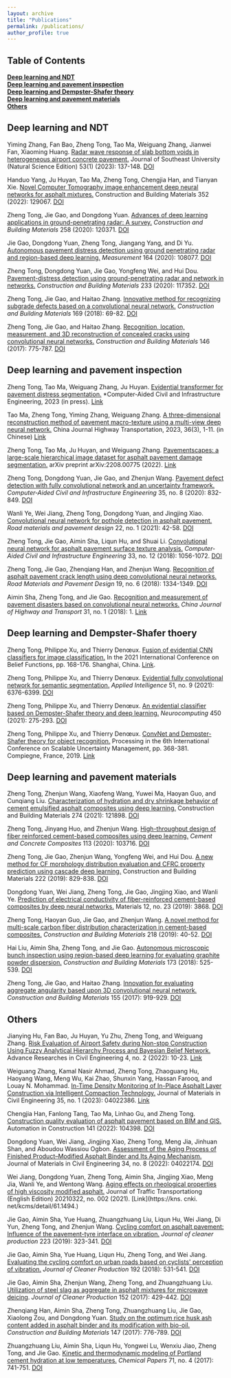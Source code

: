 ```yaml
---
layout: archive
title: "Publications"
permalink: /publications/
author_profile: true
---
```


## **Table of Contents**<br />
<a href="#NDT">**Deep learning and NDT**<br />
<a href="#inspection">**Deep learning and pavement inspection**<br />
<a href="#DST">**Deep learning and Dempster-Shafer theory**<br />
<a href="#materials">**Deep learning and pavement materials**<br />
<a href="#others">**Others**<br />


## <a id="NDT"/>**Deep learning and NDT**

Yiming Zhang, Fan Bao, Zheng Tong, Tao Ma, Weiguang Zhang, Jianwei Fan, Xiaoming Huang. [Radar wave response of slab bottom voids in heterogeneous airport concrete pavement.](https://github.com/tongzheng1992/tongzheng1992.github.io/blob/master/pdf_publications/NDT/%E9%9D%9E%E5%9D%87%E8%B4%A8%E6%9C%BA%E5%9C%BA%E6%B0%B4%E6%B3%A5%E9%81%93%E9%9D%A2%E6%9D%BF%E5%BA%95%E8%84%B1%E7%A9%BA%E9%9B%B7%E8%BE%BE%E6%B3%A2%E5%93%8D%E5%BA%94.pdf) Journal of Southeast University (Natural Science Edition) 53(1) (2023): 137-148. [DOI](10.3969/j.issn.1001-0505.2023.01.017)

Handuo Yang, Ju Huyan, Tao Ma, Zheng Tong, Chengjia Han, and Tianyan Xie. [Novel Computer Tomography image enhancement deep neural networks for asphalt mixtures.](https://github.com/tongzheng1992/tongzheng1992.github.io/blob/master/pdf_publications/NDT/yang2022novel.pdf) Construction and Building Materials 352 (2022): 129067. [DOI](https://doi.org/10.1016/j.conbuildmat.2022.129067)
  
Zheng Tong, Jie Gao, and Dongdong Yuan. [Advances of deep learning applications in ground-penetrating radar: A survey.](https://github.com/tongzheng1992/tongzheng1992.github.io/blob/master/pdf_publications/NDT/tong2020advances.pdf) *Construction and Building Materials* 258 (2020): 120371. [DOI](https://doi.org/10.1016/j.conbuildmat.2020.120371)<br />
  
Jie Gao, Dongdong Yuan, Zheng Tong, Jiangang Yang, and Di Yu. [Autonomous pavement distress detection using ground penetrating radar and region-based deep learning.](https://github.com/tongzheng1992/tongzheng1992.github.io/blob/master/pdf_publications/NDT/gao2020autonomous.pdf) *Measurement* 164 (2020): 108077. [DOI](https://doi.org/10.1016/j.measurement.2020.108077)
  
Zheng Tong, Dongdong Yuan, Jie Gao, Yongfeng Wei, and Hui Dou. [Pavement-distress detection using ground-penetrating radar and network in networks.](https://github.com/tongzheng1992/tongzheng1992.github.io/blob/master/pdf_publications/NDT/tong2020pavement.pdf) *Construction and Building Materials* 233 (2020): 117352. [DOI](https://doi.org/10.1016/j.conbuildmat.2019.117352)<br />

Zheng Tong, Jie Gao, and Haitao Zhang. [Innovative method for recognizing subgrade defects based on a convolutional neural network.](https://github.com/tongzheng1992/tongzheng1992.github.io/blob/master/pdf_publications/NDT/tong2018innovative.pdf) *Construction and Building Materials* 169 (2018): 69-82. [DOI](https://doi.org/10.1016/j.conbuildmat.2018.02.081)<br />
  
Zheng Tong, Jie Gao, and Haitao Zhang. [Recognition, location, measurement, and 3D reconstruction of concealed cracks using convolutional neural networks.](https://github.com/tongzheng1992/tongzheng1992.github.io/blob/master/pdf_publications/NDT/tong2017recognition.pdf) *Construction and Building Materials* 146 (2017): 775-787. [DOI](https://doi.org/10.1016/j.conbuildmat.2017.04.097)<br />

## <a id="inspection"/>**Deep learning and pavement inspection**

Zheng Tong, Tao Ma, Weiguang Zhang, Ju Huyan. [Evidential transformer for pavement distress segmentation.](https://github.com/tongzheng1992/tongzheng1992.github.io/blob/master/pdf_publications/inspection/E-transformer.pdf) *Computer‐Aided Civil and Infrastructure Engineering, 2023 (in press). [Link](https://onlinelibrary.wiley.com/doi/abs/10.1111/mice.13018)

Tao Ma, Zheng Tong, Yiming Zhang, Weiguang Zhang. [A three-dimensional reconstruction method of pavement macro-texture using a multi-view deep neural network.](https://github.com/tongzheng1992/tongzheng1992.github.io/blob/master/pdf_publications/inspection/%E4%B8%AD%E5%9B%BD%E5%85%AC%E8%B7%AF%E5%AD%A6%E6%8A%A5V5.pdf) China Journal Highway Transportation, 2023, 36(3), 1-11. (in Chinese) [Link](https://chn.oversea.cnki.net/KCMS/detail/detail.aspx?dbcode=CJFD&dbname=CJFDLAST2023&filename=ZGGL202303005&uniplatform=OVERSEA&v=rqb2kGFeAGiuLuaha3GwGYLyGPFpn_2CtU_3f9u2kExlbPXtF-2Cs77oS0H_tFXF)

Zheng Tong, Tao Ma, Ju Huyan, and Weiguang Zhang. [Pavementscapes: a large-scale hierarchical image dataset for asphalt pavement damage segmentation.](https://github.com/tongzheng1992/tongzheng1992.github.io/blob/master/pdf_publications/inspection/tong2022pavementscapes.pdf) arXiv preprint arXiv:2208.00775 (2022). [Link](https://arxiv.org/abs/2208.00775)

Zheng Tong, Dongdong Yuan, Jie Gao, and Zhenjun Wang. [Pavement defect detection with fully convolutional network and an uncertainty framework.](https://github.com/tongzheng1992/tongzheng1992.github.io/blob/master/pdf_publications/inspection/tong2020pavement.pdf) *Computer‐Aided Civil and Infrastructure Engineering* 35, no. 8 (2020): 832-849. [DOI](https://doi.org/10.1111/mice.12533)<br />
  
Wanli Ye, Wei Jiang, Zheng Tong, Dongdong Yuan, and Jingjing Xiao. [Convolutional neural network for pothole detection in asphalt pavement.](https://github.com/tongzheng1992/tongzheng1992.github.io/blob/master/pdf_publications/inspection/ye2021convolutional.pdf) *Road materials and pavement design* 22, no. 1 (2021): 42-58. [DOI](https://doi.org/10.1080/14680629.2019.1615533)

Zheng Tong, Jie Gao, Aimin Sha, Liqun Hu, and Shuai Li. [Convolutional neural network for asphalt pavement surface texture analysis.](https://github.com/tongzheng1992/tongzheng1992.github.io/blob/master/pdf_publications/inspection/tong2018convolutional.pdf) *Computer‐Aided Civil and Infrastructure Engineering* 33, no. 12 (2018): 1056-1072. [DOI](https://doi.org/10.1080/14680629.2017.1308265)<br />

Zheng Tong, Jie Gao, Zhenqiang Han, and Zhenjun Wang. [Recognition of asphalt pavement crack length using deep convolutional neural networks.](https://github.com/tongzheng1992/tongzheng1992.github.io/blob/master/pdf_publications/inspection/tong2018recognition.pdf) *Road Materials and Pavement Design* 19, no. 6 (2018): 1334-1349. [DOI](https://doi.org/10.1080/14680629.2017.1308265)<br />
  
Aimin Sha, Zheng Tong, and Jie Gao. [Recognition and measurement of pavement disasters based on convolutional neural networks.](https://github.com/tongzheng1992/tongzheng1992.github.io/blob/master/pdf_publications/inspection/%E6%B8%85%E6%A0%B7-%E6%B2%99%E7%88%B1%E6%B0%91%E7%AD%89.%E5%9F%BA%E4%BA%8E%E5%8D%B7%E7%A7%AF%E7%A5%9E%E7%BB%8F%E7%BD%91%E7%BB%9C%E7%9A%84%E8%B7%AF%E8%A1%A8%E7%97%85%E5%AE%B3%E8%AF%86%E5%88%AB%E4%B8%8E%E6%B5%8B%E9%87%8F.pdf) *China Journal of Highway and Transport* 31, no. 1 (2018): 1. [Link](https://kns.cnki.net/kcms/detail/detail.aspx?dbcode=CJFD&dbname=CJFDLAST2018&filename=ZGGL201801002&uniplatform=NZKPT&v=IkHxrZggLKr4jY5Hdoz68pSEMmIdd9XiuVvODvR-AgG1IFJnbo_9TNirrYk1Y0Dp)<br />
 
## <a id="DST"/>**Deep learning and Dempster-Shafer thoery**

Zheng Tong, Philippe Xu, and Thierry Denœux. [Fusion of evidential CNN classifiers for image classification.](https://github.com/tongzheng1992/tongzheng1992.github.io/blob/master/pdf_publications/DST/paper11-E-fusion-DL.pdf) In the 2021 International Conference on Belief Functions, pp. 168-176. Shanghai, China. [Link](https://link.springer.com/chapter/10.1007/978-3-030-88601-1_17).
  
Zheng Tong, Philippe Xu, and Thierry Denœux. [Evidential fully convolutional network for semantic segmentation.](https://github.com/tongzheng1992/tongzheng1992.github.io/blob/master/pdf_publications/DST/tong2021efcn.pdf) *Applied Intelligence* 51, no. 9 (2021): 6376-6399.  [DOI](https://doi.org/10.1007/s10489-021-02327-0)<br />

Zheng Tong, Philippe Xu, and Thierry Denœux. [An evidential classifier based on Dempster-Shafer theory and deep learning.](https://github.com/tongzheng1992/tongzheng1992.github.io/blob/master/pdf_publications/DST/tong2021evidential.pdf) *Neurocomputing* 450 (2021): 275-293. [DOI](https://doi.org/10.1016/j.neucom.2021.03.066)<br />
  
Zheng Tong, Philippe Xu, and Thierry Denœux. [ConvNet and Dempster-Shafer theory for object recognition.](https://github.com/tongzheng1992/tongzheng1992.github.io/blob/master/pdf_publications/DST/tong2019convnet.pdf) Processing in the 6th International Conference on Scalable Uncertainty Management, pp. 368-381. Compiegne, France, 2019. [Link](https://link.springer.com/chapter/10.1007/978-3-030-35514-2_27)<br />

## <a id="materials"/>**Deep learning and pavement materials**

Zheng Tong, Zhenjun Wang, Xiaofeng Wang, Yuwei Ma, Haoyan Guo, and Cunqiang Liu. [Characterization of hydration and dry shrinkage behavior of cement emulsified asphalt composites using deep learning.](https://github.com/tongzheng1992/tongzheng1992.github.io/blob/master/pdf_publications/materials/tong2021characterization.pdf) Construction and Building Materials 274 (2021): 121898. [DOI](https://doi.org/10.1016/j.conbuildmat.2020.121898)
  
Zheng Tong, Jinyang Huo, and Zhenjun Wang. [High-throughput design of fiber reinforced cement-based composites using deep learning.](https://github.com/tongzheng1992/tongzheng1992.github.io/blob/master/pdf_publications/materials/tong2020high%2C.pdf) *Cement and Concrete Composites* 113 (2020): 103716. [DOI](https://doi.org/10.1016/j.cemconcomp.2020.103716)<br />
  
Zheng Tong, Jie Gao, Zhenjun Wang, Yongfeng Wei, and Hui Dou. [A new method for CF morphology distribution evaluation and CFRC property prediction using cascade deep learning.](https://github.com/tongzheng1992/tongzheng1992.github.io/blob/master/pdf_publications/materials/tong2019new.pdf) Construction and Building Materials 222 (2019): 829-838. [DOI](https://doi.org/10.1016/j.conbuildmat.2019.06.160)<br />
  
Dongdong Yuan, Wei Jiang, Zheng Tong, Jie Gao, Jingjing Xiao, and Wanli Ye. [Prediction of electrical conductivity of fiber-reinforced cement-based composites by deep neural networks.](https://github.com/tongzheng1992/tongzheng1992.github.io/blob/master/pdf_publications/materials/yuan2019prediction.pdf) Materials 12, no. 23 (2019): 3868.  [DOI](https://doi.org/10.3390/ma12233868)<br />

Zheng Tong, Haoyan Guo, Jie Gao, and Zhenjun Wang. [A novel method for multi-scale carbon fiber distribution characterization in cement-based composites.](https://github.com/tongzheng1992/tongzheng1992.github.io/blob/master/pdf_publications/materials/tong2019novel.pdf) *Construction and Building Materials* 218 (2019): 40-52. [DOI](https://doi.org/10.1016/j.conbuildmat.2019.05.115)<br />
  
Hai Liu, Aimin Sha, Zheng Tong, and Jie Gao. [Autonomous microscopic bunch inspection using region-based deep learning for evaluating graphite powder dispersion.](https://github.com/tongzheng1992/tongzheng1992.github.io/blob/master/pdf_publications/materials/liu2018autonomous.pdf) *Construction and Building Materials* 173 (2018): 525-539. [DOI](https://doi.org/10.1016/j.conbuildmat.2018.04.050)<br />
  
Zheng Tong, Jie Gao, and Haitao Zhang. [Innovation for evaluating aggregate angularity based upon 3D convolutional neural network.](https://github.com/tongzheng1992/tongzheng1992.github.io/blob/master/pdf_publications/materials/tong2017innovation.pdf) *Construction and Building Materials* 155 (2017): 919-929. [DOI](https://doi.org/10.1016/j.conbuildmat.2017.08.129)

## <a id="others"/>**Others**

Jianying Hu, Fan Bao, Ju Huyan, Yu Zhu, Zheng Tong, and Weiguang Zhang. [Risk Evaluation of Airport Safety during Non-stop Construction Using Fuzzy Analytical Hierarchy Process and Bayesian Belief Network.](https://github.com/tongzheng1992/tongzheng1992.github.io/blob/master/pdf_publications/others/hu2022risk.pdf) Advance Researches in Civil Engineering 4, no. 2 (2022): 10-23. [Link](http://www.arce.ir/article_157267.html)
  
Weiguang Zhang, Kamal Nasir Ahmad, Zheng Tong, Zhaoguang Hu, Haoyang Wang, Meng Wu, Kai Zhao, Shunxin Yang, Hassan Farooq, and Louay N. Mohammad. [In-Time Density Monitoring of In-Place Asphalt Layer Construction via Intelligent Compaction Technology.](https://github.com/tongzheng1992/tongzheng1992.github.io/blob/master/pdf_publications/others/zhang2023time.pdf) Journal of Materials in Civil Engineering 35, no. 1 (2023): 04022386. [Link](https://ascelibrary.org/doi/abs/10.1061/%28ASCE%29MT.1943-5533.0004558)

Chengjia Han, Fanlong Tang, Tao Ma, Linhao Gu, and Zheng Tong. [Construction quality evaluation of asphalt pavement based on BIM and GIS.](https://github.com/tongzheng1992/tongzheng1992.github.io/blob/master/pdf_publications/others/han2022construction.pdf) Automation in Construction 141 (2022): 104398. [DOI](https://doi.org/10.1016/j.autcon.2022.104398)
  
Dongdong Yuan, Wei Jiang, Jingjing Xiao, Zheng Tong, Meng Jia, Jinhuan Shan, and Aboudou Wassiou Ogbon. [Assessment of the Aging Process of Finished Product–Modified Asphalt Binder and Its Aging Mechanism.](https://github.com/tongzheng1992/tongzheng1992.github.io/blob/master/pdf_publications/others/yuan2022assessment.pdf) Journal of Materials in Civil Engineering 34, no. 8 (2022): 04022174. [DOI](https://ascelibrary.org/doi/abs/10.1061/%28ASCE%29MT.1943-5533.0004330)
  
Wei Jiang, Dongdong Yuan, Zheng Tong, Aimin Sha, Jingjing Xiao, Meng Jia, Wanli Ye, and Wentong Wang. [Aging effects on rheological properties of high viscosity modified asphalt.](https://github.com/tongzheng1992/tongzheng1992.github.io/blob/master/pdf_publications/others/jiang2021aging.pdf) Journal of Traffic Transportationg (English Edition) 20210322, no. 002 (2021). [Link](https://kns. cnki. net/kcms/detail/61.1494.)
  
Jie Gao, Aimin Sha, Yue Huang, Zhuangzhuang Liu, Liqun Hu, Wei Jiang, Di Yun, Zheng Tong, and Zhenjun Wang. [Cycling comfort on asphalt pavement: Influence of the pavement-tyre interface on vibration.](https://github.com/tongzheng1992/tongzheng1992.github.io/blob/master/pdf_publications/others/gao2019cycling.pdf) *Journal of cleaner production* 223 (2019): 323-341. [DOI](https://doi.org/10.1016/j.jclepro.2019.03.153)<br />
 
Jie Gao, Aimin Sha, Yue Huang, Liqun Hu, Zheng Tong, and Wei Jiang. [Evaluating the cycling comfort on urban roads based on cyclists' perception of vibration.](https://github.com/tongzheng1992/tongzheng1992.github.io/blob/master/pdf_publications/others/gao2018evaluating.pdf) *Journal of Cleaner Production* 192 (2018): 531-541. [DOI](https://doi.org/10.1016/j.jclepro.2018.04.275)<br />
  
Jie Gao, Aimin Sha, Zhenjun Wang, Zheng Tong, and Zhuangzhuang Liu. [Utilization of steel slag as aggregate in asphalt mixtures for microwave deicing](https://github.com/tongzheng1992/tongzheng1992.github.io/blob/master/pdf_publications/others/gao2017utilization.pdf). *Journal of Cleaner Production* 152 (2017): 429-442. [DOI](https://doi.org/10.1016/j.conbuildmat.2017.04.097)<br />
  
Zhenqiang Han, Aimin Sha, Zheng Tong, Zhuangzhuang Liu, Jie Gao, Xiaolong Zou, and Dongdong Yuan. [Study on the optimum rice husk ash content added in asphalt binder and its modification with bio-oil.](https://github.com/tongzheng1992/tongzheng1992.github.io/blob/master/pdf_publications/others/han2017study.pdf) *Construction and Building Materials* 147 (2017): 776-789. [DOI](https://doi.org/10.1016/j.conbuildmat.2017.05.004)<br />
  
Zhuangzhuang Liu, Aimin Sha, Liqun Hu, Yongwei Lu, Wenxiu Jiao, Zheng Tong, and Jie Gao. [Kinetic and thermodynamic modeling of Portland cement hydration at low temperatures.](https://github.com/tongzheng1992/tongzheng1992.github.io/blob/master/pdf_publications/others/liu2017kinetic.pdf) *Chemical Papers* 71, no. 4 (2017): 741-751. [DOI](https://doi.org/10.1007/s11696-016-0007-5)<br />
